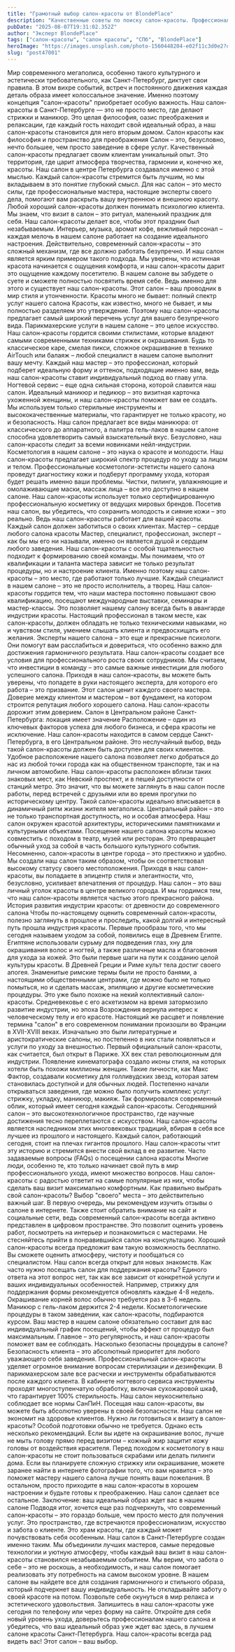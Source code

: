 ```yaml
---
title: "Грамотный выбор салон-красоты от BlondePlace"
description: "Качественные советы по поиску салон-красоты. Профессиональный разбор ключевых параметров. Сделайте правильный выбор с помощью наших экспертов. Эксклюзивные предл..."
pubDate: "2025-08-07T19:31:02.352Z"
author: "Эксперт BlondePlace"
tags: ["салон-красоты", "салон красоты", "СПб", "BlondePlace"]
heroImage: "https://images.unsplash.com/photo-1560448204-e02f11c3d0e2?q=80&w=800&auto=format&fit=crop"
slug: "post47001"
---
```


Мир современного мегаполиса, особенно такого культурного и эстетически требовательного, как Санкт-Петербург, диктует свои правила. В этом вихре событий, встреч и постоянного движения каждая деталь образа имеет колоссальное значение. Именно поэтому концепция "салон-красоты" приобретает особую важность. Наш салон-красоты в Санкт-Петербурге — это не просто место, где делают стрижки и маникюр. Это целая философия, оазис преображения и релаксации, где каждый гость находит свой идеальный образ, а наш салон-красоты становится для него вторым домом. Салон красоты как философия и пространство для преображения Салон – это, безусловно, нечто большее, чем просто заведение в сфере услуг. Качественный салон-красоты предлагает своим клиентам уникальный опыт. Это территория, где царит атмосфера творчества, гармонии и, конечно же, красоты. Наш салон в центре Петербурга создавался именно с этой мыслью. Каждый салон-красоты стремится быть лучшим, но мы вкладываем в это понятие глубокий смысл. Для нас салон – это место силы, где профессиональные мастера, настоящие эксперты своего дела, помогают вам раскрыть вашу внутреннюю и внешнюю красоту. Любой хороший салон-красоты должен понимать психологию клиента. Мы знаем, что визит в салон – это ритуал, маленький праздник для себя. Наш салон-красоты делает все, чтобы этот праздник был незабываемым. Интерьер, музыка, аромат кофе, вежливый персонал – каждая мелочь в нашем салоне работает на создание идеального настроения. Действительно, современный салон-красоты – это сложный механизм, где все должно работать безупречно. И наш салон является ярким примером такого подхода. Мы уверены, что истинная красота начинается с ощущения комфорта, и наш салон-красоты дарит это ощущение каждому посетителю. В нашем салоне вы забудете о суете и сможете полностью посвятить время себе. Ведь именно для этого и существует наш салон-красоты. Этот салон – ваш проводник в мир стиля и утонченности. Красоты много не бывает: полный спектр услуг нашего салона Красоты, как известно, много не бывает, и мы полностью разделяем это утверждение. Поэтому наш салон-красоты предлагает самый широкий перечень услуг для вашего безупречного вида. Парикмахерские услуги в нашем салоне – это целое искусство. Наш салон-красоты гордится своими стилистами, которые владеют самыми современными техниками стрижек и окрашивания. Будь то классическое каре, смелая пикси, сложное окрашивание в технике AirTouch или балаяж – любой специалист в нашем салоне выполнит вашу мечту. Каждый наш мастер – это профессионал, который подберет идеальную форму и оттенок, подходящие именно вам, ведь наш салон-красоты ставит индивидуальный подход во главу угла. Ногтевой сервис – еще одна сильная сторона, которой славится наш салон. Идеальный маникюр и педикюр – это визитная карточка ухоженной женщины, и наш салон-красоты поможет вам ее создать. Мы используем только стерильные инструменты и высококачественные материалы, что гарантирует не только красоту, но и безопасность. Наш салон предлагает все виды маникюра: от классического до аппаратного, а палитра гель-лаков в нашем салоне способна удовлетворить самый взыскательный вкус. Безусловно, наш салон-красоты следит за всеми новинками нейл-индустрии. Косметология в нашем салоне – это наука о красоте и молодости. Наш салон-красоты предлагает широкий спектр процедур по уходу за лицом и телом. Профессиональные косметологи-эстетисты нашего салона проведут диагностику кожи и подберут программу ухода, которая будет решать именно ваши проблемы. Чистки, пилинги, увлажняющие и омолаживающие маски, массаж лица – все это доступно в нашем салоне. Наш салон-красоты использует только сертифицированную профессиональную косметику от ведущих мировых брендов. Посетив наш салон, вы убедитесь, что сохранить молодость и сияние кожи – это реально. Ведь наш салон-красоты работает для вашей красоты. Каждый салон должен заботиться о своих клиентах. Мастер – сердце любого салона красоты Мастер, специалист, профессионал, эксперт – как бы мы его ни называли, именно он является душой и сердцем любого заведения. Наш салон-красоты с особой тщательностью подходит к формированию своей команды. Мы понимаем, что от квалификации и таланта мастера зависит не только результат процедуры, но и настроение клиента. Именно поэтому наш салон-красоты – это место, где работают только лучшие. Каждый специалист в нашем салоне – это не просто исполнитель, а творец. Наш салон-красоты гордится тем, что наши мастера постоянно повышают свою квалификацию, посещают международные выставки, семинары и мастер-классы. Это позволяет нашему салону всегда быть в авангарде индустрии красоты. Настоящий профессионал в таком месте, как салон-красоты, должен обладать не только техническими навыками, но и чувством стиля, умением слышать клиента и предвосхищать его желания. Эксперты нашего салона – это еще и прекрасные психологи. Они помогут вам расслабиться и довериться, что особенно важно для достижения гармоничного результата. Наш салон-красоты создает все условия для профессионального роста своих сотрудников. Мы считаем, что инвестиции в команду – это самые важные инвестиции для любого успешного салона. Приходя в наш салон-красоты, вы можете быть уверены, что попадете в руки настоящего эксперта, для которого его работа – это призвание. Этот салон ценит каждого своего мастера. Доверие между клиентом и мастером – вот фундамент, на котором строится репутация любого хорошего салона. Наш салон-красоты дорожит этим доверием. Салон в Центральном районе Санкт-Петербурга: локация имеет значение Расположение – один из ключевых факторов успеха для любого бизнеса, и сфера красоты не исключение. Наш салон-красоты находится в самом сердце Санкт-Петербурга, в его Центральном районе. Это неслучайный выбор, ведь такой салон-красоты должен быть доступен для своих клиентов. Удобное расположение нашего салона позволяет легко добраться до нас из любой точки города как на общественном транспорте, так и на личном автомобиле. Наш салон-красоты расположен вблизи таких знаковых мест, как Невский проспект, и в пешей доступности от станций метро. Это значит, что вы можете заглянуть в наш салон после работы, перед встречей с друзьями или во время прогулки по историческому центру. Такой салон-красоты идеально вписывается в динамичный ритм жизни жителя мегаполиса. Центральный район – это не только транспортная доступность, но и особая атмосфера. Наш салон окружен красотой архитектуры, историческими памятниками и культурными объектами. Посещение нашего салона красоты можно совместить с походом в театр, музей или ресторан. Это превращает обычный уход за собой в часть большого культурного события. Несомненно, салон-красоты в центре города – это престижно и удобно. Мы создали наш салон таким образом, чтобы он соответствовал высокому статусу своего местоположения. Приходя в наш салон-красоты, вы попадаете в эпицентр стиля и элегантности, что, безусловно, усиливает впечатления от процедур. Наш салон – это ваш личный уголок красоты в центре великого города. И мы гордимся тем, что наш салон-красоты является частью этого прекрасного района. История развития индустрии красоты: от древности до современного салона Чтобы по-настоящему оценить современный салон-красоты, полезно заглянуть в прошлое и проследить, какой долгий и интересный путь прошла индустрия красоты. Первые прообразы того, что мы сегодня называем уходом за собой, появились еще в Древнем Египте. Египтяне использовали сурьму для подведения глаз, хну для окрашивания волос и ногтей, а также различные масла и благовония для ухода за кожей. Это были первые шаги на пути к созданию целой культуры красоты. В Древней Греции и Риме культ тела достиг своего апогея. Знаменитые римские термы были не просто банями, а настоящими общественными центрами, где можно было не только помыться, но и сделать массаж, эпиляцию и другие косметические процедуры. Это уже было похоже на некий коллективный салон-красоты. Средневековье с его аскетизмом на время затормозило развитие индустрии, но эпоха Возрождения вернула интерес к человеческому телу и его красоте. Настоящий же расцвет и появление термина "салон" в его современном понимании произошли во Франции в XVII-XVIII веках. Изначально это были литературные и аристократические салоны, но постепенно в них стали появляться и услуги по уходу за внешностью. Первый официальный салон-красоты, как считается, был открыт в Париже. XX век стал революционным для индустрии. Появление кинематографа создало иконы стиля, на которых хотели быть похожи миллионы женщин. Такие личности, как Макс Фактор, создавали косметику для голливудских звезд, которая затем становилась доступной и для обычных людей. Постепенно начали открываться заведения, где можно было получить комплекс услуг: стрижку, укладку, маникюр, макияж. Так формировался современный облик, который имеет сегодня каждый салон-красоты. Сегодняшний салон – это высокотехнологичное пространство, где научные достижения тесно переплетаются с искусством. Наш салон-красоты является наследником этих многовековых традиций, вбирая в себя все лучшее из прошлого и настоящего. Каждый салон, работающий сегодня, стоит на плечах гигантов прошлого. Наш салон-красоты чтит эту историю и стремится внести свой вклад в ее развитие. Часто задаваемые вопросы (FAQs) о посещении салона красоты Многие люди, особенно те, кто только начинает свой путь в мир профессионального ухода, имеют множество вопросов. Наш салон-красоты с радостью ответит на самые популярные из них, чтобы сделать ваш визит максимально комфортным. Как правильно выбрать свой салон-красоты? Выбор "своего" места – это действительно важный шаг. В первую очередь, мы рекомендуем изучить отзывы о салоне в интернете. Также стоит обратить внимание на сайт и социальные сети, ведь современный салон-красоты всегда активно представлен в цифровом пространстве. Это позволит оценить уровень работ, посмотреть на интерьер и познакомиться с мастерами. Не стесняйтесь прийти в понравившийся салон на консультацию. Хороший салон-красоты всегда предложит вам такую возможность бесплатно. Вы сможете оценить атмосферу, чистоту и пообщаться со специалистом. Наш салон всегда открыт для новых знакомств. Как часто нужно посещать салон для поддержания красоты? Единого ответа на этот вопрос нет, так как все зависит от конкретной услуги и ваших индивидуальных особенностей. Например, стрижку для поддержания формы рекомендуется обновлять каждые 4-8 недель. Окрашивание корней волос обычно требуется раз в 3-6 недель. Маникюр с гель-лаком держится 2-4 недели. Косметологические процедуры в таком заведении, как салон-красоты, подбираются курсом. Ваш мастер в нашем салоне обязательно составит для вас индивидуальный график посещений, чтобы эффект от процедур был максимальным. Главное – это регулярность, и наш салон-красоты поможет вам ее соблюдать. Насколько безопасны процедуры в салоне? Безопасность клиента – это абсолютный приоритет для любого уважающего себя заведения. Профессиональный салон-красоты уделяет огромное внимание вопросам стерилизации и дезинфекции. В парикмахерском зале все расчески и инструменты обрабатываются после каждого клиента. В кабинете ногтевого сервиса инструменты проходят многоступенчатую обработку, включая сухожаровой шкаф, что гарантирует 100% стерильность. Наш салон неукоснительно соблюдает все нормы СанПиН. Посещая наш салон-красоты, вы можете быть абсолютно уверены в своей безопасности. Наш салон не экономит на здоровье клиентов. Нужно ли готовиться к визиту в салон-красоты? Особой подготовки обычно не требуется. Однако есть несколько рекомендаций. Если вы идете на окрашивание волос, лучше не мыть голову прямо перед визитом – кожный жир защитит кожу головы от воздействия красителя. Перед походом к косметологу в наш салон-красоты не стоит пользоваться скрабами или делать пилинги дома. Если вы планируете сложную стрижку или окрашивание, можете заранее найти в интернете фотографии того, что вам нравится – это поможет мастеру нашего салона лучше понять ваши пожелания. В остальном, просто приходите в наш салон-красоты в хорошем настроении и будьте готовы к преображению. Наш салон сделает все остальное. Заключение: ваш идеальный образ ждет вас в нашем салоне Подводя итог, хочется еще раз подчеркнуть, что современный салон-красоты – это гораздо больше, чем просто место для получения услуг. Это пространство, где встречаются профессионализм, искусство и забота о клиенте. Это храм красоты, где каждый может почувствовать себя особенным. Наш салон в Санкт-Петербурге создан именно таким. Мы объединили лучших мастеров, самые передовые технологии и уютную атмосферу, чтобы каждый ваш визит в наш салон-красоты становился незабываемым событием. Мы верим, что забота о себе – это не роскошь, а необходимость, и наш салон помогает реализовать эту потребность на самом высоком уровне. В нашем салоне вы найдете все для создания гармоничного и стильного образа, который подчеркнет вашу индивидуальность. Не откладывайте заботу о своей красоте на потом. Позвольте себе окунуться в мир релакса и эстетического удовольствия. Запишитесь в наш салон-красоты уже сегодня по телефону или через форму на сайте. Откройте для себя новый уровень ухода, доверьтесь профессионалам нашего салона и убедитесь, что ваш идеальный образ уже ждет вас здесь, в лучшем салоне красоты Санкт-Петербурга. Наш салон-красоты всегда рад видеть вас! Этот салон – ваш выбор.